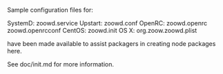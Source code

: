 Sample configuration files for:

SystemD: zoowd.service
Upstart: zoowd.conf
OpenRC:  zoowd.openrc
         zoowd.openrcconf
CentOS:  zoowd.init
OS X:    org.zoow.zoowd.plist

have been made available to assist packagers in creating node packages here.

See doc/init.md for more information.
